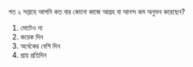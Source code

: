 গত ২ সপ্তাহে আপনি কত বার কোনো কাজে আগ্রহ বা আনন্দ কম অনুভব করেছেন?
1. মোটেও না
2. কয়েক দিন
3. অর্ধেকের বেশি দিন
4. প্রায় প্রতিদিন

